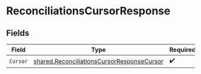 # ReconciliationsCursorResponse


## Fields

| Field                                                                                                           | Type                                                                                                            | Required                                                                                                        | Description                                                                                                     |
| --------------------------------------------------------------------------------------------------------------- | --------------------------------------------------------------------------------------------------------------- | --------------------------------------------------------------------------------------------------------------- | --------------------------------------------------------------------------------------------------------------- |
| `Cursor`                                                                                                        | [shared.ReconciliationsCursorResponseCursor](../../../pkg/models/shared/reconciliationscursorresponsecursor.md) | :heavy_check_mark:                                                                                              | N/A                                                                                                             |